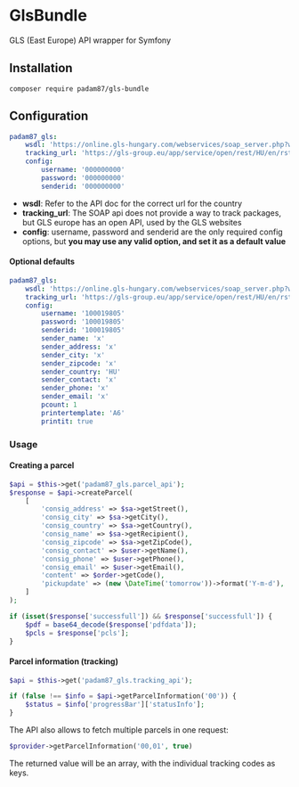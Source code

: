 # GlsBundle
GLS (East Europe) API wrapper for Symfony

## Installation

```
composer require padam87/gls-bundle
```

## Configuration

```yaml
padam87_gls:
    wsdl: 'https://online.gls-hungary.com/webservices/soap_server.php?wsdl&ver=16.12.15.01'
    tracking_url: 'https://gls-group.eu/app/service/open/rest/HU/en/rstt001?match=%1$s'
    config:
        username: '000000000'
        password: '000000000'
        senderid: '000000000'
```

- **wsdl**: Refer to the API doc for the correct url for the country
- **tracking_url**: The SOAP api does not provide a way to track packages, but GLS europe has an open API, used by the GLS websites
- **config**: username, password and senderid are the only required config options, but **you may use any valid option, and set it as a default value**

#### Optional defaults

```yaml
padam87_gls:
    wsdl: 'https://online.gls-hungary.com/webservices/soap_server.php?wsdl&ver=16.12.15.01'
    tracking_url: 'https://gls-group.eu/app/service/open/rest/HU/en/rstt001?match=%1$s'
    config:
        username: '100019805'
        password: '100019805'
        senderid: '100019805'
        sender_name: 'x'
        sender_address: 'x'
        sender_city: 'x'
        sender_zipcode: 'x'
        sender_country: 'HU'
        sender_contact: 'x'
        sender_phone: 'x'
        sender_email: 'x'
        pcount: 1
        printertemplate: 'A6'
        printit: true
```

### Usage

#### Creating a parcel

```php
$api = $this->get('padam87_gls.parcel_api');
$response = $api->createParcel(
    [
        'consig_address' => $sa->getStreet(),
        'consig_city' => $sa->getCity(),
        'consig_country' => $sa->getCountry(),
        'consig_name' => $sa->getRecipient(),
        'consig_zipcode' => $sa->getZipCode(),
        'consig_contact' => $user->getName(),
        'consig_phone' => $user->getPhone(),
        'consig_email' => $user->getEmail(),
        'content' => $order->getCode(),
        'pickupdate' => (new \DateTime('tomorrow'))->format('Y-m-d'),
    ]
);

if (isset($response['successfull']) && $response['successfull']) {
    $pdf = base64_decode($response['pdfdata']);
    $pcls = $response['pcls'];
}
```


#### Parcel information (tracking)

```php
$api = $this->get('padam87_gls.tracking_api');

if (false !== $info = $api->getParcelInformation('00')) {
    $status = $info['progressBar']['statusInfo'];
}
```

The API also allows to fetch multiple parcels in one request:

```php
$provider->getParcelInformation('00,01', true)
```

The returned value will be an array, with the individual tracking codes as keys.
